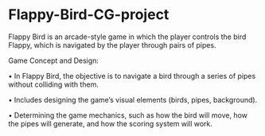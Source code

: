 # Flappy-Bird-CG-project
Flappy Bird is an arcade-style game in which the player controls the bird Flappy, which is navigated by the player through pairs of pipes.

Game Concept and Design:

•	In Flappy Bird, the objective is to navigate a bird through a series of pipes without colliding with them.

•	Includes designing the game’s visual elements (birds, pipes, background).

•	Determining the game mechanics, such as how the bird will move, how the pipes will generate, and how the scoring system will work.
